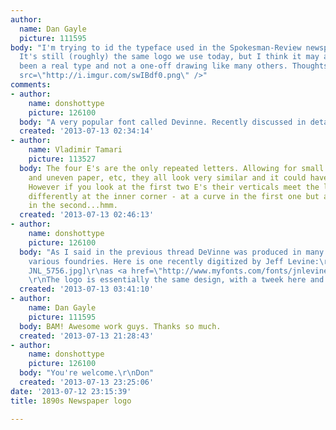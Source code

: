 ```yaml
---
author:
  name: Dan Gayle
  picture: 111595
body: "I'm trying to id the typeface used in the Spokesman-Review newspaper in 1893.
  It's still (roughly) the same logo we use today, but I think it may actually have
  been a real type and not a one-off drawing like many others. Thoughts?\r\n\r\n<img
  src=\"http://i.imgur.com/swIBdf0.png\" />"
comments:
- author:
    name: donshottype
    picture: 126100
  body: "A very popular font called Devinne. Recently discussed in detail at http://typophile.com/node/104424.\r\nDon"
  created: '2013-07-13 02:34:14'
- author:
    name: Vladimir Tamari
    picture: 113527
  body: The four E's are the only repeated letters. Allowing for small errors in inking
    and uneven paper, etc, they all look very similar and it could have been a type.
    However if you look at the first two E's their verticals meet the lower horizontals
    differently at the inner corner - at a curve in the first one but a sharp 90 degrees
    in the second...hmm.
  created: '2013-07-13 02:46:13'
- author:
    name: donshottype
    picture: 126100
  body: "As I said in the previous thread DeVinne was produced in many versions by
    various foundries. Here is one recently digitized by Jeff Levine:\r\n[img:sites/default/files/old-images/Publication
    JNL_5756.jpg]\r\nas <a href=\"http://www.myfonts.com/fonts/jnlevine/publication/\">Publication</a>.
    \r\nThe logo is essentially the same design, with a tweek here and there.\r\nDon"
  created: '2013-07-13 03:41:10'
- author:
    name: Dan Gayle
    picture: 111595
  body: BAM! Awesome work guys. Thanks so much.
  created: '2013-07-13 21:28:43'
- author:
    name: donshottype
    picture: 126100
  body: "You're welcome.\r\nDon"
  created: '2013-07-13 23:25:06'
date: '2013-07-12 23:15:39'
title: 1890s Newspaper logo

---
```

